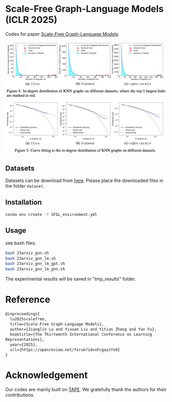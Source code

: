 # Scale-Free Graph-Language Models (ICLR 2025)
Codes for paper [Scale-Free Graph-Language Models](https://openreview.net/forum?id=nFcgay1Yo9)


<img src="./sfgl.jpg">

## Datasets

Datasets can be download from  [here](https://github.com/XiaoxinHe/TAPE). Please place the downloaded files in the folder `dataset`.


## Installation
```bash
conda env create -f SFGL_environment.yml
```


## Usage

see bash files:
```bash
bash 23arxiv_gnn.sh
bash 23arxiv_gnn_lm.sh
bash 23arxiv_gnn_lm_gpt.sh
bash 23arxiv_gnn_lm_gnn.sh
```

The experimental results will be saved in "tmp_results" folder.

# Reference

    @inproceedings{
      lu2025scalefree,
      title={Scale-Free Graph-Language Models},
      author={Jianglin Lu and Yixuan Liu and Yitian Zhang and Yun Fu},
      booktitle={The Thirteenth International Conference on Learning Representations},
      year={2025},
      url={https://openreview.net/forum?id=nFcgay1Yo9}
    }

# Acknowledgement
Our codes are mainly built on [TAPE](https://github.com/XiaoxinHe/TAPE). We gratefully thank the authors for their contributions. 
